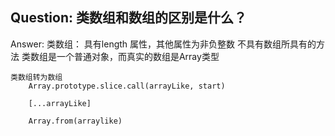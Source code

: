 ## Question: 类数组和数组的区别是什么？

Answer: 
    类数组：
        具有length 属性，其他属性为非负整数
        不具有数组所具有的方法
        类数组是一个普通对象，而真实的数组是Array类型
    
    类数组转为数组
        Array.prototype.slice.call(arrayLike, start)

        [...arrayLike]

        Array.from(arraylike)